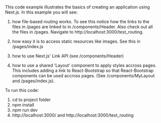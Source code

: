 This code example illustrates the basics of creating an application using Next.js.
In this example you will see:

1. how file-based routing works. To see this notice how 
the links to the files in /pages are linked to in /components/Header. Also
check out all the files in /pages. Navigate to http://localhost:3000/test_routing. 

2. how easy it is to access static resources like images. See this in /pages/index.js

3. how to use Next.js' Link API (see /components/Header)

4. how to use a shared 'Layout' component to apply styles accross pages. This
includes adding a link to React-Bootstrap so that React-Bootstrap components can be used accross 
pages. (See /components/MyLayout and /pages/index.js).


To run this code:
1. cd to project folder
2. npm install
3. npm run dev
4. http://localhost:3000/ and http://localhost:3000/test_routing
